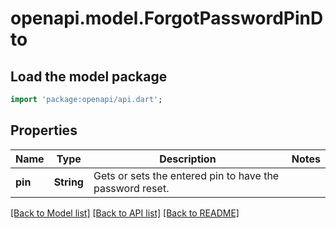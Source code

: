 # openapi.model.ForgotPasswordPinDto

## Load the model package
```dart
import 'package:openapi/api.dart';
```

## Properties
Name | Type | Description | Notes
------------ | ------------- | ------------- | -------------
**pin** | **String** | Gets or sets the entered pin to have the password reset. | 

[[Back to Model list]](../README.md#documentation-for-models) [[Back to API list]](../README.md#documentation-for-api-endpoints) [[Back to README]](../README.md)


